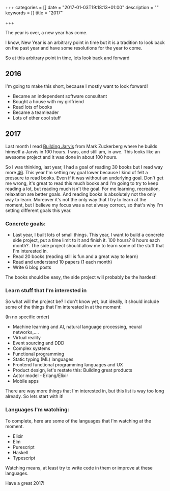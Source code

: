 +++
categories = []
date = "2017-01-03T19:18:13+01:00"
description = ""
keywords = []
title = "2017"

+++

The year is over, a new year has come.

I know, New Year is an arbitrary point in time but it is a tradition to look back on the past year and have some resolutions for the year to come.

So at this arbitrary point in time, lets look back and forward

## 2016

I'm going to make this short, because I mostly want to look forward!

* Became an independent software consultant
* Bought a house with my girlfriend
* Read lots of books
* Became a teamleader
* Lots of other cool stuff

## 2017

Last month I read [Building Jarvis](https://www.facebook.com/notes/mark-zuckerberg/building-jarvis/10154361492931634) from Mark Zuckerberg where he builds himself a Jarvis in 100 hours. I was, and still am, in awe. This looks like an awesome project and it was done in about 100 hours.

So I was thinking, last year, I had a goal of reading 30 books but I read way more [46](https://www.goodreads.com/user/year_in_books/2016/5366494). This year I'm setting my goal lower because I kind of felt a pressure to read books. Even if it was without an underlying goal. Don't get me wrong, it's great to read this much books and I'm going to try to keep reading a lot, but reading much isn't the goal. For me learning, recreation, relaxation are better goals. 
And reading books is absolutely not the only way to learn. Moreover it's not the only way that I try to learn at the moment, but I believe my focus was a not alwasy correct, so that's why I'm setting different goals this year.

### Concrete goals:

- Last year, I built lots of small things. This year, I want to build a concrete side project, put a time limit to it and finish it. 100 hours? 8 hours each month?. The side project should allow me to learn some of the stuff that I'm interested in.
- Read 20 books (reading still is fun and a great way to learn)
- Read and understand 10 papers (1 each month)
- Write 6 blog posts

The books should be easy, the side project will probably be the hardest!

### Learn stuff that I'm interested in 

So what will the project be? I don't know yet, but ideally, it should include some of the things that I'm interested in at the moment:

(In no specific order)

- Machine learning and AI, natural language processing, neural networks,....
- Virtual reality
- Event sourcing and DDD
- Complex systems
- Functional programming
- Static typing (ML) languages
- Frontend functional programming languages and UX
- Product design, let's restate this: Building great products
- Actor model - Erlang/Elixir
- Mobile apps

There are way more things that I'm interested in, but this list is way too long already. So lets start with it!

### Languages I'm watching:

To complete, here are some of the languages that I'm watching at the moment.

- Elixir
- Elm
- Purescript
- Haskell
- Typescript

Watching means, at least try to write code in them or improve at these languages.


Have a great 2017!




